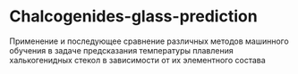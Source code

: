 # Chalcogenides-glass-prediction
 Применение и последующее сравнение различных методов машинного обучения в задаче предсказания температуры плавления халькогенидных стекол в зависимости от их элементного состава
